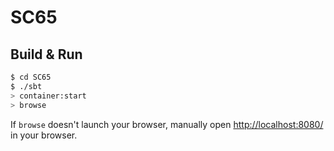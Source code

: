 # SC65 #

## Build & Run ##

```sh
$ cd SC65
$ ./sbt
> container:start
> browse
```

If `browse` doesn't launch your browser, manually open [http://localhost:8080/](http://localhost:8080/) in your browser.
